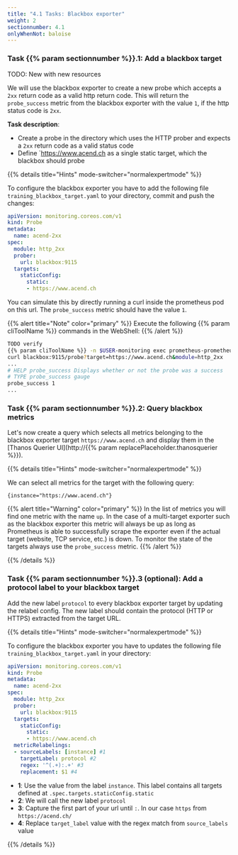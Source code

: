 ```yaml
---
title: "4.1 Tasks: Blackbox exporter"
weight: 2
sectionnumber: 4.1
onlyWhenNot: baloise
---
```


### Task {{% param sectionnumber %}}.1: Add a blackbox target

TODO: New with new resources

We will use the blackbox exporter to create a new probe which accepts a `2xx` return code as a valid http return code. This will return the `probe_success` metric from the blackbox exporter with the value `1`, if the http status code is `2xx`.

**Task description**:

* Create a probe in the directory which uses the HTTP prober and expects a `2xx` return code as a valid status code
* Define `https://www.acend.ch as a single static target, which the blackbox should probe


{{% details title="Hints" mode-switcher="normalexpertmode" %}}

To configure the blackbox exporter you have to add the following file `training_blackbox_target.yaml` to your directory, commit and push the changes:

```yaml
apiVersion: monitoring.coreos.com/v1
kind: Probe
metadata:
  name: acend-2xx
spec:
  module: http_2xx
  prober:
    url: blackbox:9115
  targets:
    staticConfig:
      static:
      - https://www.acend.ch
```

You can simulate this by directly running a curl inside the prometheus pod on this url. The `probe_success` metric should have the value `1`.

{{% alert title="Note" color="primary" %}}
Execute the following {{% param cliToolName %}} commands in the WebShell:
{{% /alert %}}

```bash
TODO verify
{{% param cliToolName %}} -n $USER-monitoring exec prometheus-prometheus-0 -c prometheus-proxy -- \
curl blackbox:9115/probe?target=https://www.acend.ch&module=http_2xx
...
# HELP probe_success Displays whether or not the probe was a success
# TYPE probe_success gauge
probe_success 1
...
```

### Task {{% param sectionnumber %}}.2: Query blackbox metrics

Let's now create a query which selects all metrics belonging to the blackbox exporter target `https://www.acend.ch` and display them in the [Thanos Querier UI](http://{{% param replacePlaceholder.thanosquerier %}}).

{{% details title="Hints" mode-switcher="normalexpertmode" %}}

We can select all metrics for the target with the following query:

```promql
{instance="https://www.acend.ch"}
```

{{% alert title="Warning" color="primary" %}}
In the list of metrics you will find one metric with the name `up`. In the case of a multi-target exporter such as the blackbox exporter this metric will always be up as long as Prometheus is able to successfully scrape the exporter even if the actual target (website, TCP service, etc.) is down. To monitor the state of the targets always use the `probe_success` metric.
{{% /alert %}}

{{% /details %}}

### Task {{% param sectionnumber %}}.3 (optional): Add a protocol label to your blackbox target

Add the new label `protocol` to every blackbox exporter target by updating the relabel config. The new label should contain the protocol (HTTP or HTTPS) extracted from the target URL.

{{% details title="Hints" mode-switcher="normalexpertmode" %}}

To configure the blackbox exporter you have to updates the following file `training_blackbox_target.yaml` in your directory:

```yaml
apiVersion: monitoring.coreos.com/v1
kind: Probe
metadata:
  name: acend-2xx
spec:
  module: http_2xx
  prober:
    url: blackbox:9115
  targets:
    staticConfig:
      static:
      - https://www.acend.ch
  metricRelabelings:
  - sourceLabels: [instance] #1
    targetLabel: protocol #2
    regex: '^(.+):.+' #3
    replacement: $1 #4
```

* **1**: Use the value from the label `instance`. This label contains all targets defined at `.spec.targets.staticConfig.static`
* **2**: We will call the new label `protocol`
* **3**: Capture the first part of your url until `:`. In our case `https` from `https://acend.ch/`
* **4**: Replace `target_label` value with the regex match from `source_labels` value

{{% /details %}}
